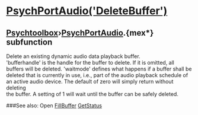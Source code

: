 # [PsychPortAudio('DeleteBuffer')](PsychPortAudio-DeleteBuffer) 
## [Psychtoolbox](Pyschtoolbox)&#8250;[PsychPortAudio](PsychPortAudio).{mex*} subfunction


Delete an existing dynamic audio data playback buffer.  
'bufferhandle' is the handle for the buffer to delete. If it is omitted, all  
buffers will be deleted. 'waitmode' defines what happens if a buffer shall be  
deleted that is currently in use, i.e., part of the audio playback schedule of  
an active audio device. The default of zero will simply return without deleting  
the buffer. A setting of 1 will wait until the buffer can be safely deleted.  
  


###See also:
Open [FillBuffer](PsychPortAudio-FillBuffer) [GetStatus](PsychPortAudio-GetStatus) 
